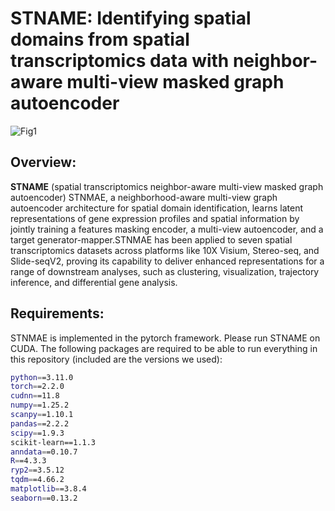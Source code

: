 # STNAME: Identifying spatial domains from spatial transcriptomics data with neighbor-aware multi-view masked graph autoencoder

![Fig1](https://github.com/user-attachments/assets/3f6999d5-3e4e-460a-b49d-27f15c68f6d3)

## Overview:

__STNAME__ (spatial transcriptomics neighbor-aware multi-view masked graph autoencoder) STNMAE, a neighborhood-aware multi-view graph autoencoder architecture for spatial domain identification, learns latent representations of gene expression profiles and spatial information by jointly training a features masking encoder, a multi-view autoencoder, and a target generator-mapper.STNMAE has been applied to seven spatial transcriptomics datasets across platforms like 10X Visium, Stereo-seq, and Slide-seqV2, proving its capability to deliver enhanced representations for a range of downstream analyses, such as clustering, visualization, trajectory inference, and differential gene analysis.



## Requirements:
 
STNMAE is implemented in the pytorch framework. Please run STNAME on CUDA. The following packages are required to be able to run everything in this repository (included are the versions we used):

```bash
python==3.11.0
torch==2.2.0
cudnn==11.8
numpy==1.25.2
scanpy==1.10.1
pandas==2.2.2
scipy==1.9.3
scikit-learn==1.1.3
anndata==0.10.7
R==4.3.3
ryp2==3.5.12
tqdm==4.66.2
matplotlib==3.8.4
seaborn==0.13.2
```
